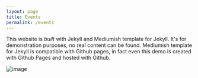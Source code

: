 ```yaml
---
layout: page
title: Events
permalink: /events
---
```


This website is *built* with Jekyll and Mediumish template for Jekyll. It's for demonstration purposes, no real content can be found. Mediumish template for Jekyll is compatible with Github pages, in fact even this demo is created with Github Pages and hosted with Github.

![image](./assets/images/mediumish-jekyll-template.png)

